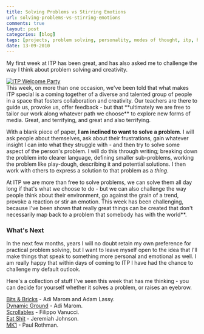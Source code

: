 ```yaml
---
title: Solving Problems vs Stirring Emotions
url: solving-problems-vs-stirring-emotions
comments: true
layout: post
categories: [blog]
tags: [projects, problem solving, personality, modes of thought, itp, habits, creativity]
date: 13-09-2010
---
```

<p class="intro">My first week at ITP has been great, and has also asked me to challenge the way I think about problem solving and creativity.</p>
<a href="http://www.flickr.com/photos/paulmmay/4949420441/" title="ITP Welcome Party by paulmmay, on Flickr"><img src="http://farm5.static.flickr.com/4088/4949420441_8c77aaf7cf_z.jpg" class="flickr" alt="ITP Welcome Party" /></a><br />
This week, on more than one occasion, we've been told that what makes ITP special is a coming together of a diverse and talented group of people in a space that fosters collaboration and creativity. Our teachers are there to guide us, provoke us, offer feedback - but that **ultimately we are free to tailor our work along whatever path we choose** to explore new forms of media. Great, and terrifying, and great and also terrifying.

With a blank piece of paper, **I am inclined to want to solve a problem**. I will ask people about themselves, ask about their frustrations, gain whatever insight I can into what they struggle with - and then try to solve some aspect of the person's problem. I will do this through writing; breaking down the problem into clearer language, defining smaller sub-problems, working the problem like play-dough, describing it and potential solutions. I then work with others to express a solution to that problem as a <em>thing</em>.

At ITP we are more than free to solve problems, we can solve them all day long if that's what we choose to do - but we can also challenge the way people think about their environment, go against the grain of a trend, provoke a reaction or stir an emotion. This week has been challenging, because I've been shown that really great things can be created that don't necessarily map back to a problem that somebody has with the world**. 

### What's Next

In the next few months, years I will no doubt retain my own preference for practical problem solving, but I want to leave myself open to the idea that I'll make things that speak to something more personal and emotional as well. I am really happy that within days of coming to ITP I have had the chance to challenge my default outlook.

Here's a collection of stuff I've seen this week that has me thinking - you can decide for yourself whether it solves a problem, or raises an eyebrow.

<a href="http://www.adimarom.com/?p=139">Bits &amp; Bricks</a> - Adi Marom and Adam Lassy.<br />
<a href="http://www.adimarom.com/?p=1138" title="Dynamic Ground">Dynamic Ground</a> - Adi Marom.<br />
<a href="http://www.scrollabl.es/" title="Scrollables">Scrollables</a> - Filippo Vanucci.<br />
<a href="http://www.datacorruption.org/projects/eat_shit/" title="Eat Shit">Eat Shit</a> - Jeremiah Johnson.<br />
<a href="http://www.fridgebuzzz.com/synth/MK1" title="MK1">MK1</a> - Paul Rothman.

